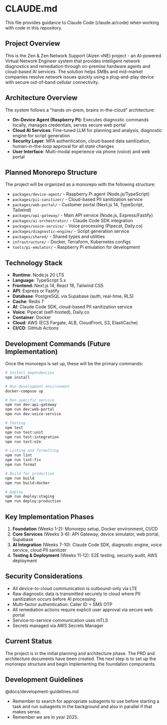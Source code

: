 # CLAUDE.md

This file provides guidance to Claude Code (claude.ai/code) when working with code in this repository.

## Project Overview

This is the Zen & Zen Network Support (Aizen vNE) project - an AI-powered Virtual Network Engineer system that provides intelligent network diagnostics and remediation through on-premise hardware agents and cloud-based AI services. The solution helps SMBs and mid-market companies resolve network issues quickly using a plug-and-play device with secure out-of-band cellular connectivity.

## Architecture Overview

The system follows a "hands on-prem, brains in-the-cloud" architecture:

- **On-Device Agent (Raspberry Pi)**: Executes diagnostic commands locally, manages credentials, serves secure web portal
- **Cloud AI Services**: Fine-tuned LLM for planning and analysis, diagnostic engine for script generation
- **Security Layer**: MFA authentication, cloud-based data sanitization, human-in-the-loop approval for all state changes
- **User Interface**: Multi-modal experience via phone (voice) and web portal

## Planned Monorepo Structure

The project will be organized as a monorepo with the following structure:

- `packages/device-agent/` - Raspberry Pi agent (Node.js/TypeScript)
- `packages/pii-sanitizer/` - Cloud-based PII sanitization service
- `packages/web-portal/` - Customer portal (Next.js 14, TypeScript, Tailwind)
- `packages/api-gateway/` - Main API service (Node.js, Express/Fastify)
- `packages/ai-orchestrator/` - Claude Code SDK integration
- `packages/voice-service/` - Voice processing (Pipecat, Daily.co)
- `packages/diagnostic-engine/` - Script generation service
- `packages/shared/` - Shared types and utilities
- `infrastructure/` - Docker, Terraform, Kubernetes configs
- `tools/pi-emulator/` - Raspberry Pi emulation for development

## Technology Stack

- **Runtime**: Node.js 20 LTS
- **Language**: TypeScript 5.x
- **Frontend**: Next.js 14, React 18, Tailwind CSS
- **API**: Express or Fastify
- **Database**: PostgreSQL via Supabase (auth, real-time, RLS)
- **Cache**: Redis 7
- **AI**: Claude Code SDK, cloud-based PII sanitization service
- **Voice**: Pipecat (self-hosted), Daily.co
- **Container**: Docker
- **Cloud**: AWS (ECS Fargate, ALB, CloudFront, S3, ElastiCache)
- **CI/CD**: GitHub Actions

## Development Commands (Future Implementation)

Once the monorepo is set up, these will be the primary commands:

```bash
# Install dependencies
npm install

# Run development environment
docker-compose up

# Run specific service
npm run dev:api-gateway
npm run dev:web-portal
npm run dev:voice-service

# Testing
npm test
npm run test:unit
npm run test:integration
npm run test:e2e

# Linting and formatting
npm run lint
npm run lint:fix
npm run format

# Build for production
npm run build
npm run build:docker

# Deploy
npm run deploy:staging
npm run deploy:production
```

## Key Implementation Phases

1. **Foundation** (Weeks 1-2): Monorepo setup, Docker environment, CI/CD
2. **Core Services** (Weeks 3-6): API Gateway, device simulator, web portal, Supabase
3. **AI Integration** (Weeks 7-10): Claude Code SDK, diagnostic engine, voice service, cloud PII sanitizer
4. **Testing & Deployment** (Weeks 11-12): E2E testing, security audit, AWS deployment

## Security Considerations

- All device-to-cloud communication is outbound-only via LTE
- Raw diagnostic data is transmitted securely to cloud where PII sanitization occurs before AI processing
- Multi-factor authentication: Caller ID + SMS OTP
- All remediation actions require explicit user approval via secure web portal
- Service-to-service communication uses mTLS
- Secrets managed via AWS Secrets Manager

## Current Status

The project is in the initial planning and architecture phase. The PRD and architecture documents have been created. The next step is to set up the monorepo structure and begin implementing the foundation components.

## Development Guidelines

@docs/development-guidelines.md

- Remember to search for appropriate subagents to use before starting a task and run subagents in the background and also in parallel if that makes sense.
- Remember we are in year 2025.
